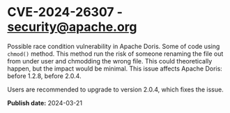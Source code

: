 # CVE-2024-26307 - security@apache.org

Possible race condition vulnerability in Apache Doris.
Some of code using `chmod()` method. This method run the risk of someone renaming the file out from under user and chmodding the wrong file.
This could theoretically happen, but the impact would be minimal.
This issue affects Apache Doris: before 1.2.8, before 2.0.4.

Users are recommended to upgrade to version 2.0.4, which fixes the issue.



**Publish date:** 2024-03-21
